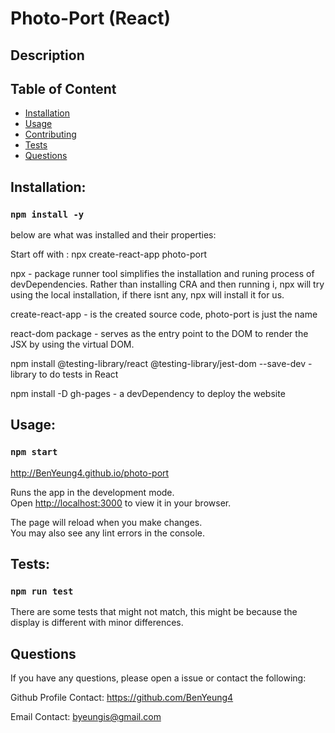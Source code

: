 # Photo-Port (React)

## Description

## Table of Content

- [Installation](#Installation)
- [Usage](#Usage)
- [Contributing](#Contributing)
- [Tests](#Tests)
- [Questions](#Questions)

## Installation:

### `npm install -y`

below are what was installed and their properties:

Start off with : npx create-react-app photo-port

npx - package runner tool simplifies the installation and runing process of devDependencies. Rather than installing CRA and then running i, npx will try using the local installation, if there isnt any, npx will install it for us.

create-react-app - is the created source code, photo-port is just the name

react-dom package - serves as the entry point to the DOM to render the JSX by using the virtual DOM.

npm install @testing-library/react @testing-library/jest-dom --save-dev - library to do tests in React

npm install -D gh-pages - a devDependency to deploy the website

## Usage:

### `npm start`

http://BenYeung4.github.io/photo-port

Runs the app in the development mode.\
Open [http://localhost:3000](http://localhost:3000) to view it in your browser.

The page will reload when you make changes.\
You may also see any lint errors in the console.

## Tests:

### `npm run test`

There are some tests that might not match, this might be because the display is different with minor differences.

## Questions

If you have any questions, please open a issue or contact the following:

Github Profile Contact: https://github.com/BenYeung4

Email Contact: byeungis@gmail.com
